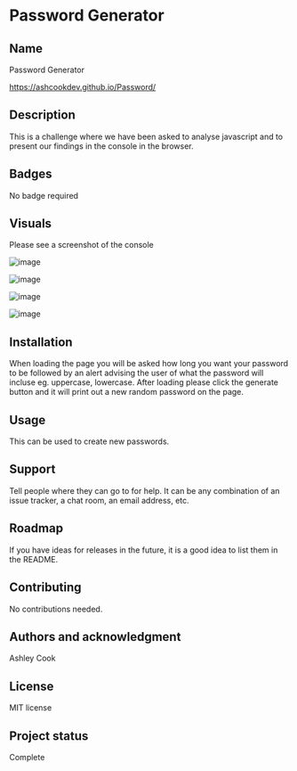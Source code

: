 # Password Generator


## Name
Password Generator 

https://ashcookdev.github.io/Password/

## Description
This is a challenge where we have been asked to analyse  javascript and to present our findings in the console in the browser.

## Badges
No badge required

## Visuals
Please see a screenshot of the console

![image](https://user-images.githubusercontent.com/117311931/211580994-76711228-036e-4078-bbc1-343fcd511367.png)

![image](https://user-images.githubusercontent.com/117311931/211581497-6e125f45-8746-4f85-8aa7-f71e0bba279f.png)

![image](https://user-images.githubusercontent.com/117311931/211582084-383df297-e5b3-4d53-9866-aed264244546.png)

![image](https://user-images.githubusercontent.com/117311931/211582412-73de034c-27d7-4c5a-a3bd-76dfe2096bc1.png)


## Installation
When loading the page you will be asked how long you want your password to be followed by an alert advising the user of what the password will incluse eg. uppercase, lowercase. After loading please click the generate button and it will print out a new random password on the page.

## Usage
This can be used to create new passwords.

## Support
Tell people where they can go to for help. It can be any combination of an issue tracker, a chat room, an email address, etc.

## Roadmap
If you have ideas for releases in the future, it is a good idea to list them in the README.

## Contributing
No contributions needed.

## Authors and acknowledgment
Ashley Cook

## License
MIT license 

## Project status
Complete

